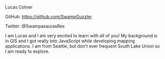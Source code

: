 Lucas Cotner

GitHub: https://github.com/SwampGuzzler

Twitter: @SwampasaurasRex

I am Lucas and I am very excited to learn with all of you! My background is in GIS and I got really into JavaScript while developing mapping applications. I am from Seattle, but don't ever frequent South Lake Union so I am ready to explore. 